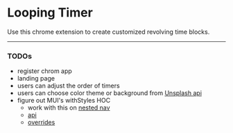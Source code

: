 # Looping Timer

Use this chrome extension to create customized revolving time blocks.

---

### TODOs
- register chrom app
- landing page
- users can adjust the order of timers  
- users can choose color theme or background from [Unsplash api](https://unsplash.com/developers)
- figure out MUI's withStyles HOC
  - work with this on [nested nav](https://codesandbox.io/s/v806y321yy)
  - [api](https://material-ui-next.com/customization/css-in-js/#withstyles-styles-options-higher-order-component)
  - [overrides](https://material-ui-next.com/customization/overrides/)
